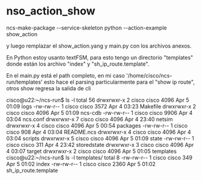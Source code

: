 # nso_action_show

ncs-make-package --service-skeleton python --action-example show_action

y luego remplazar el show_action.yang y main.py con los archivos anexos.

En Python estoy usanto textFSM, para esto tengo un directorio "templates" donde están los archivo "index" y "sh_ip_route.template".

En el main.py está el path completo, en mi caso '/home/cisco/ncs-run/templates' esto hace el parsing particularmente para el "show ip route", otros show regresa la salida de cli


cisco@u22:~/ncs-run$ ls -l
total 56
drwxrwxr-x 2 cisco cisco 4096 Apr  5 01:09 logs
-rw-rw-r-- 1 cisco cisco 3572 Apr  4 03:23 Makefile
drwxrwxr-x 2 cisco cisco 4096 Apr  5 01:09 ncs-cdb
-rw-rw-r-- 1 cisco cisco 9906 Apr  4 03:04 ncs.conf
drwxrwxr-x 7 cisco cisco 4096 Apr  4 23:40 netsim
drwxrwxr-x 4 cisco cisco 4096 Apr  5 00:54 packages
-rw-rw-r-- 1 cisco cisco  908 Apr  4 03:04 README.ncs
drwxrwxr-x 4 cisco cisco 4096 Apr  4 03:04 scripts
drwxrwxr-x 5 cisco cisco 4096 Apr  5 01:09 state
-rw-rw-r-- 1 cisco cisco  311 Apr  4 23:42 storedstate
drwxrwxr-x 3 cisco cisco 4096 Apr  4 03:07 target
drwxrwxr-x 2 cisco cisco 4096 Apr  5 01:05 templates
cisco@u22:~/ncs-run$ ls -l templates/
total 8
-rw-rw-r-- 1 cisco cisco  349 Apr  5 01:02 index
-rw-rw-r-- 1 cisco cisco 2360 Apr  5 01:02 sh_ip_route.template
